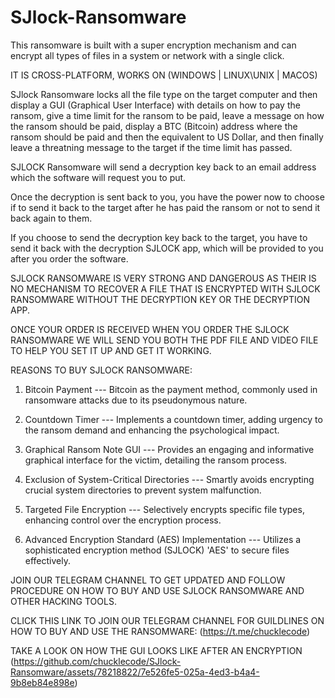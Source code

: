 # SJlock-Ransomware
This ransomware is built with a super encryption mechanism and can encrypt all types of files in a system or network with a single click. 

IT IS CROSS-PLATFORM, WORKS ON (WINDOWS | LINUX\UNIX | MACOS)

SJlock Ransomware locks all the file type on the target computer and then display a GUI (Graphical User Interface) with details on how to pay the ransom, give a time limit for the ransom to be paid, leave a message on how the ransom should be paid, display a BTC (Bitcoin) address where the ransom should be paid and then the equivalent to US Dollar, and then finally leave a threatning message to the target if the time limit has passed.

SJLOCK Ransomware will send a decryption key back to an email address which the software will request you to put. 



Once the decryption is sent back to you, you have the power now to choose if to send it back to the target after he has paid the ransom or not to send it back again to them. 

If you choose to send the decryption key back to the target, you have to send it back with the decryption SJLOCK app, which will be provided to you after you order the software.

SJLOCK RANSOMWARE IS VERY STRONG AND DANGEROUS AS THEIR IS NO MECHANISM TO RECOVER A FILE THAT IS ENCRYPTED WITH SJLOCK RANSOMWARE WITHOUT THE DECRYPTION KEY OR THE DECRYPTION APP. 

ONCE YOUR ORDER IS RECEIVED WHEN YOU ORDER THE SJLOCK RANSOMWARE WE WILL SEND YOU BOTH THE PDF FILE AND VIDEO FILE TO HELP YOU SET IT UP AND GET IT WORKING. 

REASONS TO BUY SJLOCK RANSOMWARE:



1. Bitcoin Payment --- Bitcoin as the payment method, commonly used in ransomware attacks due to its pseudonymous nature.


2. Countdown Timer --- Implements a countdown timer, adding urgency to the ransom demand and enhancing the psychological impact.


3. Graphical Ransom Note GUI --- Provides an engaging and informative graphical interface for the victim, detailing the ransom process.


4. Exclusion of System-Critical Directories --- Smartly avoids encrypting crucial system directories to prevent system malfunction.


5. Targeted File Encryption --- Selectively encrypts specific file types, enhancing control over the encryption process.


6. Advanced Encryption Standard (AES) Implementation --- Utilizes a sophisticated encryption method (SJLOCK) 'AES' to secure files effectively.





JOIN OUR TELEGRAM CHANNEL TO GET UPDATED AND FOLLOW PROCEDURE ON HOW TO BUY AND USE SJLOCK RANSOMWARE AND OTHER HACKING TOOLS.


CLICK THIS LINK TO JOIN OUR TELEGRAM CHANNEL FOR GUILDLINES ON HOW TO BUY AND USE THE RANSOMWARE: (https://t.me/chucklecode)


TAKE A LOOK ON HOW THE GUI LOOKS LIKE AFTER AN ENCRYPTION (https://github.com/chucklecode/SJlock-Ransomware/assets/78218822/7e526fe5-025a-4ed3-b4a4-9b8eb84e898e)







